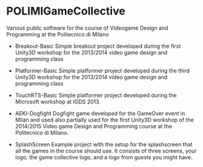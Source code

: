 POLIMIGameCollective
====================

Various public software for the course of Videogame Design
and Programming at the Politecnico di Milano

- Breakout-Basic
  Simple breakout project developed during the first Unity3D
  workshop for the 2013/2014 video game design and programming
  class

- Platformer-Basic
  Simple platformer project developed during the third Unity3D
  workshop for the 2013/2014 video game design and programming 
  class

- TouchRTS-Basic
  Simple platformer project developed during the Microsoft
  workshop at IGDS 2013.

- AEKI-Dogfight
  Dogfight game developed for the GameOver event in Milan and
  used also partially used for the first Unity3D workshop of
  the 2014/2015 Video game Design and Programming course
  at the Politecnico di Milano.
  
- SplashScreen
  Example project with the setup for the splashscreen that 
  all the games in the course should use. It consists of 
  three screens, your logo, the game collective logo, and
  a logo from guests you might have.
  


